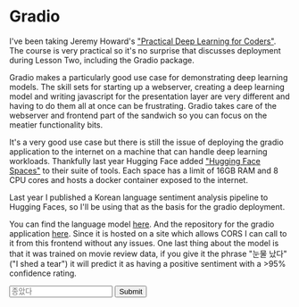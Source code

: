 # Gradio

I've been taking Jeremy Howard's ["Practical Deep Learning for Coders"](https://course.fast.ai/Lessons/lesson2.html). The course is very practical so it's no surprise that discusses deployment during Lesson Two, including the Gradio package. 

Gradio makes a particularly good use case for demonstrating deep learning models. The skill sets for starting up a webserver, creating a deep learning model and writing javascript for the presentation layer are very different and having to do them all at once can be frustrating. Gradio takes care of the webserver and frontend part of the sandwich so you can focus on the meatier functionality bits.

It's a very good use case but there is still the issue of deploying the gradio application to the internet on a machine that can handle deep learning workloads. Thankfully last year Hugging Face added ["Hugging Face Spaces"](https://huggingface.co/spaces/launch) to their suite of tools. Each space has a limit of 16GB RAM and 8 CPU cores and hosts a docker container exposed to the internet.

Last year I published a Korean language sentiment analysis pipeline to Hugging Faces, so I'll be using that as the basis for the gradio deployment.

You can find the language model [here](https://huggingface.co/matthewburke/korean_sentiment). And the repository for the gradio application [here](https://huggingface.co/spaces/matthewburke/KoreanSentiment). Since it is hosted on a site which allows CORS I can call to it from this frontend without any issues. One last thing about the model is that it was trained on movie review data, if you give it the phrase "눈물 났다" ("I shed a tear") it will predict it as having a positive sentiment with a >95% confidence rating.

<input placeholder="종았다" id="sentence" type="text">
<input type="submit" id="submitbutton">
<div id="results"></div>
<script>
  function updateValue(event) {
    text = document.getElementById('sentence').value;
    console.log(text);
    fetch("https://matthewburke-koreansentiment.hf.space/run/predict", {
      method: "POST",
      headers: { "Content-Type": "application/json" },
      body: JSON.stringify({
        data: [
          text,
        ]
      })})
    .then(r => r.json())
    .then(
      r => {
        var str = JSON.stringify(r.data, null, 2); //
        results.innerHTML = str;
      }
    )

  }

  submitbutton.addEventListener('click', updateValue);
</script>

